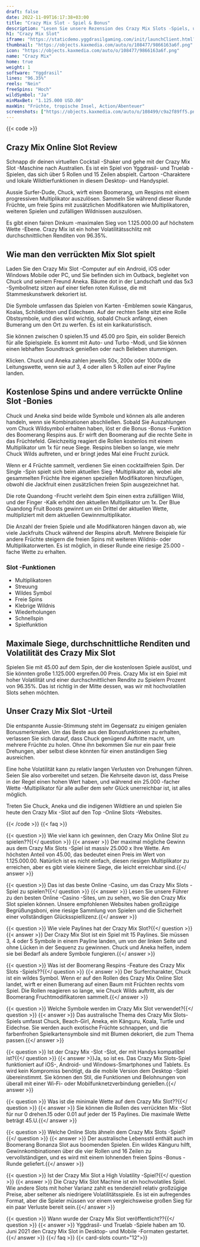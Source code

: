 ```yaml
---
draft: false
date: 2022-11-09T16:17:38+03:00
title: "Crazy Mix Slot - Spiel & Bonus"
description: "Lesen Sie unsere Rezension des Crazy Mix Slots -Spiels, um zu sehen, wie das Gameplay und die zusätzlichen Funktionen funktionieren. Wir werden auch entdecken, wo wir mit den besten Casino -Boni spielen können."
h1: "Crazy Mix Slot"
iframe: "https://staticdemo.yggdrasilgaming.com/init/launchClient.html?gameid=10034&lang=en&currency=EUR&org=Demo&key=&fullscreen=yes"
thumbnail: "https://objects.kaxmedia.com/auto/o/108477/9866163a6f.png"
icon: "https://objects.kaxmedia.com/auto/o/108477/9866163a6f.png"
name: "Crazy Mix"
home: true
weight: 1
software: "Yggdrasil"
lines: "96.35%"
reels: "Nein"
freeSpins: "Hoch"
wildSymbol: "Ja"
minMaxBet: "1.125.000 USD.00"
maxWin: "Früchte, tropische Insel, Action/Abenteuer"
screenshots: ["https://objects.kaxmedia.com/auto/o/108499/c9a2f89ff5.png"]
---
```


{{< code >}}<h2>Crazy Mix Online Slot Review</h2><p>Schnapp dir deinen virtuellen Cocktail -Shaker und gehe mit der Crazy Mix Slot -Maschine nach Australien. Es ist ein Spiel von Yggdrasil- und Truelab -Spielen, das sich über 5 Rollen und 15 Zeilen abspielt. Cartoon -Charaktere und lokale Wildtierfunktionen in diesem Desktop- und Handyspiel.</p><p>Aussie Surfer-Dude, Chuck, wirft einen Boomerang, um Respins mit einem progressiven Multiplikator auszulösen. Sammeln Sie während dieser Runde Früchte, um freie Spins mit zusätzlichen Modifikatoren wie Multiplikatoren, weiteren Spielen und zufälligen Wildnissen auszulösen.</p><p>Es gibt einen fairen Dinkum -maximalen Sieg von 1.125.000.00 auf höchstem Wette -Ebene. Crazy Mix ist ein hoher Volatilitätsschlitz mit durchschnittlichen Renditen von 96.35%.</p><h2>Wie man den verrückten Mix Slot spielt</h2><p>Laden Sie den Crazy Mix Slot -Computer auf ein Android, iOS oder Windows Mobile oder PC, und Sie befinden sich im Outback, begleitet von Chuck und seinem Freund Aneka. Bäume dot in der Landschaft und das 5x3 -Symbollnetz sitzen auf einer tiefen roten Kulisse, die mit Stammeskunstwerk dekoriert ist.</p><p>Die Symbole umfassen das Spielen von Karten -Emblemen sowie Kängarus, Koalas, Schildkröten und Eidechsen. Auf der rechten Seite sitzt eine Rolle Obstsymbole, und dies wird wichtig, sobald Chuck anfängt, einen Bumerang um den Ort zu werfen. Es ist ein karikaturistisch.</p><p>Sie können zwischen 0 spielen.15 und 45.00 pro Spin, ein solider Bereich für alle Spielspiele. Es kommt mit Auto- und Turbo -Modi, und Sie können einen lebhaften Soundtrack genießen oder nach Belieben stummigen.</p><p>Klicken. Chuck und Aneka zahlen jeweils 50x, 200x oder 1000x die Leitungswette, wenn sie auf 3, 4 oder allen 5 Rollen auf einer Payline landen.</p><h2>Kostenlose Spins und andere verrückte Online Slot -Bonies</h2><p>Chuck und Aneka sind beide wilde Symbole und können als alle anderen handeln, wenn sie Kombinationen abschließen. Sobald Sie Auszahlungen vom Chuck Wildsymbol erhalten haben, löst er die Bonus -Bonus -Funktion des Boomerang Respins aus. Er wirft den Boomerang auf die rechte Seite in das Früchtefeld. Gleichzeitig reagiert die Rollen kostenlos mit einem Multiplikator um 1x für neue Siege. Respins bleiben so lange, wie mehr Chuck Wilds auftreten, und er bringt jedes Mal eine Frucht zurück.</p><p>Wenn er 4 Früchte sammelt, verdienen Sie einen cocktailfreien Spin. Der Single -Spin spielt sich beim aktuellen Sieg -Multiplikator ab, wobei alle gesammelten Früchte ihre eigenen speziellen Modifikatoren hinzufügen, obwohl die Jackfruit einen zusätzlichen freien Spin ausgezeichnet hat.</p><p>Die rote Quandong -Frucht verleiht dem Spin einen extra zufälligen Wild, und der Finger -Kalk erhöht den aktuellen Multiplikator um 1x. Der Blue Quandong Fruit Boosts gewinnt um ein Drittel der aktuellen Wette, multipliziert mit dem aktuellen Gewinnmultiplikator.</p><p>Die Anzahl der freien Spiele und alle Modifikatoren hängen davon ab, wie viele Jackfruits Chuck während der Respins abruft. Mehrere Beispiele für andere Früchte steigern die freien Spins mit weiteren Wildnis- oder Multiplikatorwerten. Es ist möglich, in dieser Runde eine riesige 25.000 -fache Wette zu erhalten.</p><h3>
Slot -Funktionen</h3><ul>
<li></span>
Multiplikatoren</li>
<li></span>
Streuung</li>
<li></span>
Wildes Symbol</li>
<li></span>
Freie Spins</li>
<li></span>
Klebrige Wildnis</li>
<li></span>
Wiederholungen</li>
<li></span>
Schnellspin</li>
<li></span>
Spielfunktion</li></ul><h2>Maximale Siege, durchschnittliche Renditen und Volatilität des Crazy Mix Slot</h2><p>Spielen Sie mit 45.00 auf dem Spin, der die kostenlosen Spiele auslöst, und Sie könnten große 1.125.000 ergreifen.00 Preis. Crazy Mix ist ein Spiel mit hoher Volatilität und einer durchschnittlichen Rendite zu Spielern Prozent von 96.35%. Das ist richtig in der Mitte dessen, was wir mit hochvolatilen Slots sehen möchten.</p><h2>Unser Crazy Mix Slot -Urteil</h2><p>Die entspannte Aussie-Stimmung steht im Gegensatz zu einigen genialen Bonusmerkmalen. Um das Beste aus den Bonusfunktionen zu erhalten, verlassen Sie sich darauf, dass Chuck genügend Auftritte macht, um mehrere Früchte zu holen. Ohne ihn bekommen Sie nur ein paar freie Drehungen, aber selbst diese könnten für einen anständigen Sieg ausreichen.</p><p>Eine hohe Volatilität kann zu relativ langen Verlusten von Drehungen führen. Seien Sie also vorbereitet und setzen. Die Kehrseite davon ist, dass Preise in der Regel einen hohen Wert haben, und während ein 25.000 -facher Wette -Multiplikator für alle außer dem sehr Glück unerreichbar ist, ist alles möglich.</p><p>Treten Sie Chuck, Aneka und die indigenen Wildtiere an und spielen Sie heute den Crazy Mix -Slot auf den Top -Online Slots -Websites.</p>
{{< /code >}}
{{< faq >}}

{{< question >}} Wie viel kann ich gewinnen, den Crazy Mix Online Slot zu spielen??{{</ question >}}
{{< answer >}} Der maximal mögliche Gewinn aus dem Crazy Mix Slots -Spiel ist massiv 25.000 x Ihre Wette. Am höchsten Anteil von 45.00, das bedeutet einen Preis im Wert von 1.125.000.00. Natürlich ist es nicht einfach, diesen riesigen Multiplikator zu erreichen, aber es gibt viele kleinere Siege, die leicht erreichbar sind.{{</ answer >}}

{{< question >}} Das ist das beste Online -Casino, um das Crazy Mix Slots -Spiel zu spielen?{{</ question >}}
{{< answer >}} Lesen Sie unsere Führer zu den besten Online -Casino -Sites, um zu sehen, wo Sie den Crazy Mix Slot spielen können. Unsere empfohlenen Websites haben großzügige Begrüßungsboni, eine riesige Sammlung von Spielen und die Sicherheit einer vollständigen Glücksspiellizenz.{{</ answer >}}

{{< question >}} Wie viele Paylines hat der Crazy Mix Slot?{{</ question >}}
{{< answer >}} Der Crazy Mix Slot ist ein Spiel mit 15 Paylines. Sie müssen 3, 4 oder 5 Symbole in einem Payline landen, um von der linken Seite und ohne Lücken in der Sequenz zu gewinnen. Chuck und Aneka helfen, indem sie bei Bedarf als andere Symbole fungieren.{{</ answer >}}

{{< question >}} Was ist der Boomerang Respins -Feature des Crazy Mix Slots -Spiels??{{</ question >}}
{{< answer >}} Der Surfercharakter, Chuck ist ein wildes Symbol. Wenn er auf den Rollen des Crazy Mix Online Slot landet, wirft er einen Bumerang auf einen Baum mit Früchten rechts vom Spiel. Die Rollen reagieren so lange, wie Chuck Wilds auftritt, als der Boomerang Fruchtmodifikatoren sammelt.{{</ answer >}}

{{< question >}} Welche Symbole werden im Crazy Mix Slot verwendet?{{</ question >}}
{{< answer >}} Das australische Thema des Crazy Mix Slots-Spiels umfasst Chuck, Beach-Girl, Aneka, ein Känguru, Koala, Turtle und Eidechse. Sie werden auch exotische Früchte schnappen, und die farbenfrohen Spielkartensymbole sind mit Blumen dekoriert, die zum Thema passen.{{</ answer >}}

{{< question >}} Ist der Crazy Mix -Slot -Slot, der mit Handys kompatibel ist?{{</ question >}}
{{< answer >}}Ja, so ist es. Das Crazy Mix Slots-Spiel funktioniert auf iOS-, Android- und Windows-Smartphones und Tablets. Es wird kein Kompromiss benötigt, da die mobile Version dem Desktop -Spiel übereinstimmt. Sie können den Stil, die Funktionen und Belohnungen von überall mit einer Wi-Fi- oder Mobilfunknetzverbindung genießen.{{</ answer >}}

{{< question >}} Was ist die minimale Wette auf dem Crazy Mix Slot??{{</ question >}}
{{< answer >}} Sie können die Rollen des verrückten Mix -Slot für nur 0 drehen.15 oder 0.01 auf jeder der 15 Paylines. Die maximale Wette beträgt 45.U.{{</ answer >}}

{{< question >}} Welche Online Slots ähneln dem Crazy Mix Slots -Spiel?{{</ question >}}
{{< answer >}} Der australische Lebensstil enthält auch im Boomerang Bonanza Slot aus boomenden Spielen. Ein wildes Känguru hilft, Gewinnkombinationen über die vier Rollen und 16 Zeilen zu vervollständigen, und es wird mit einem lohnenden freien Spins -Bonus -Runde geliefert.{{</ answer >}}

{{< question >}} Ist der Crazy Mix Slot a High Volatility -Spiel?{{</ question >}}
{{< answer >}} Die Crazy Mix Slot Machine ist ein hochvolatiles Spiel. Wie andere Slots mit hoher Varianz zahlt es tendenziell relativ großzügige Preise, aber seltener als niedrigere Volatilitätsspiele. Es ist ein aufregendes Format, aber die Spieler müssen vor einem vergleichsweise großen Sieg für ein paar Verluste bereit sein.{{</ answer >}}

{{< question >}} Wann wurde der Crazy Mix Slot veröffentlicht??{{</ question >}}
{{< answer >}} Yggdrasil- und Truelab -Spiele haben am 10. Juni 2021 den Crazy Mix Slot in Desktop- und Mobile -Formaten gestartet.{{</ answer >}}
{{</ faq >}}
{{< card-slots count="12">}}